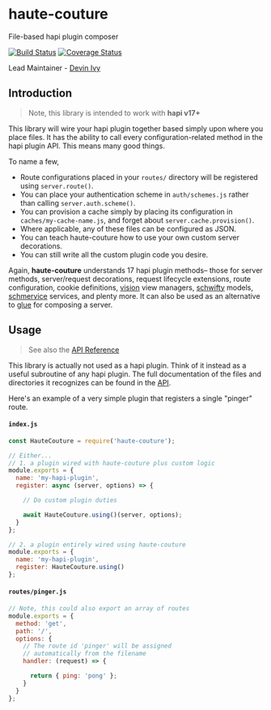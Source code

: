 # haute-couture

File-based hapi plugin composer

[![Build Status](https://travis-ci.org/hapipal/haute-couture.svg?branch=master)](https://travis-ci.org/hapipal/haute-couture) [![Coverage Status](https://coveralls.io/repos/hapipal/haute-couture/badge.svg?branch=master&service=github)](https://coveralls.io/github/hapipal/haute-couture?branch=master)

Lead Maintainer - [Devin Ivy](https://github.com/devinivy)

## Introduction
> Note, this library is intended to work with **hapi v17+**

This library will wire your hapi plugin together based simply upon where you place files.  It has the ability to call every configuration-related method in the hapi plugin API.  This means many good things.

To name a few,

 - Route configurations placed in your `routes/` directory will be registered using `server.route()`.
 - You can place your authentication scheme in `auth/schemes.js` rather than calling `server.auth.scheme()`.
 - You can provision a cache simply by placing its configuration in `caches/my-cache-name.js`, and forget about `server.cache.provision()`.
 - Where applicable, any of these files can be configured as JSON.
 - You can teach haute-couture how to use your own custom server decorations.
 - You can still write all the custom plugin code you desire.

Again, **haute-couture** understands 17 hapi plugin methods– those for server methods, server/request decorations, request lifecycle extensions, route configuration, cookie definitions, [vision](https://github.com/hapijs/vision) view managers, [schwifty](https://github.com/hapipal/schwifty) models, [schmervice](https://github.com/hapipal/schmervice) services, and plenty more.  It can also be used as an alternative to [glue](https://github.com/hapijs/glue) for composing a server.

## Usage
> See also the [API Reference](API.md)

This library is actually not used as a hapi plugin.  Think of it instead as a useful subroutine of any hapi plugin.  The full documentation of the files and directories it recognizes can be found in the [API](API.md#files-and-directories).

Here's an example of a very simple plugin that registers a single "pinger" route.

#### `index.js`
```js
const HauteCouture = require('haute-couture');

// Either...
// 1. a plugin wired with haute-couture plus custom logic
module.exports = {
  name: 'my-hapi-plugin',
  register: async (server, options) => {

    // Do custom plugin duties

    await HauteCouture.using()(server, options);
  }
};

// 2. a plugin entirely wired using haute-couture
module.exports = {
  name: 'my-hapi-plugin',
  register: HauteCouture.using()
};
```

#### `routes/pinger.js`
```js
// Note, this could also export an array of routes
module.exports = {
  method: 'get',
  path: '/',
  options: {
    // The route id 'pinger' will be assigned
    // automatically from the filename
    handler: (request) => {

      return { ping: 'pong' };
    }
  }
};
```
